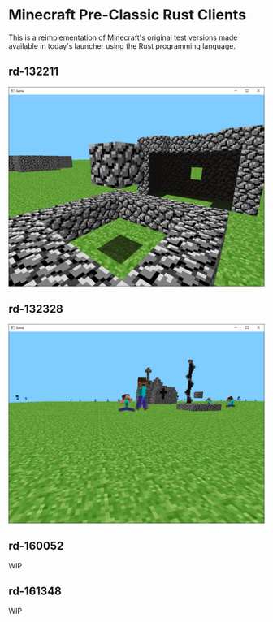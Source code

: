 # Minecraft Pre-Classic Rust Clients

This is a reimplementation of Minecraft's original test versions made available in today's launcher using the Rust programming language.

## rd-132211
![rd-132211](screenshots/rd-132211.png)

## rd-132328
![rd-132328](screenshots/rd-132328.png)

## rd-160052
WIP

## rd-161348
WIP